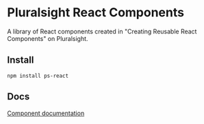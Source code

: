 # Pluralsight React Components

A library of React components created in "Creating Reusable React Components" on Pluralsight.

## Install
```
npm install ps-react
```

## Docs
[Component documentation](http://coryhouse.github.io/ps-react)